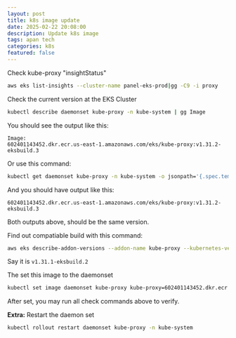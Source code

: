 ```yaml
---
layout: post
title: k8s image update
date: 2025-02-22 20:08:00
description: Update k8s image
tags: apan tech
categories: k8s
featured: false
---
```

Check kube-proxy "insightStatus"
```bash
aws eks list-insights --cluster-name panel-eks-prod|gg -C9 -i proxy
```

Check the current version at the EKS Cluster
```bash
kubectl describe daemonset kube-proxy -n kube-system | gg Image
```
You should see the output like this:

<code>Image:      602401143452.dkr.ecr.us-east-1.amazonaws.com/eks/kube-proxy:v1.31.2-eksbuild.3</code>

Or use this command:
```bash
kubectl get daemonset kube-proxy -n kube-system -o jsonpath='{.spec.template.spec.containers[?(@.name=="kube-proxy")].image}';echo
```
And you should have output like this:

<code>602401143452.dkr.ecr.us-east-1.amazonaws.com/eks/kube-proxy:v1.31.2-eksbuild.3</code>

Both outputs above, should be the same version.

Find out compatiable build with this command:
```bash
aws eks describe-addon-versions --addon-name kube-proxy --kubernetes-version 1.31 --output text
```
Say it is <code>v1.31.1-eksbuild.2</code>

The set this image to the daemonset
```bash
kubectl set image daemonset kube-proxy kube-proxy=602401143452.dkr.ecr.us-east-1.amazonaws.com/eks/kube-proxy:v1.31.1-eksbuild.2 -n kube-system
```
After set, you may run all check commands above to verify.

**Extra:** Restart the daemon set
```bash
kubectl rollout restart daemonset kube-proxy -n kube-system
```
